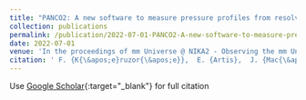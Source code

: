 ```yaml
---
title: "PANCO2: A new software to measure pressure profiles from resolved thermal SZ observations"
collection: publications
permalink: /publication/2022-07-01-PANCO2-A-new-software-to-measure-pressure-profiles-from-resolved-thermal-SZ-observations
date: 2022-07-01
venue: 'In the proceedings of mm Universe @ NIKA2 - Observing the mm Universe with the NIKA2 Camera'
citation: ' F. {K{\&apos;e}ruzor{\&apos;e}},  E. {Artis},  J. {Mac{\&apos;\i}as-P{\&apos;e}rez},  F. {Mayet},  M. {Mu{\~n}oz-Echeverr{\&apos;\i}a},  L. {Perotto},  F. {Ruppin}, &quot;PANCO2: A new software to measure pressure profiles from resolved thermal SZ observations.&quot; In the proceedings of mm Universe @ NIKA2 - Observing the mm Universe with the NIKA2 Camera, 2022.'
---
```

Use [Google Scholar](https://scholar.google.com/scholar?q=PANCO2:+A+new+software+to+measure+pressure+profiles+from+resolved+thermal+SZ+observations){:target="_blank"} for full citation